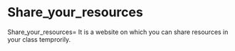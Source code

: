 # Share_your_resources
Share_your_resources= It is a website on which you can share resources in your class temprorily.
